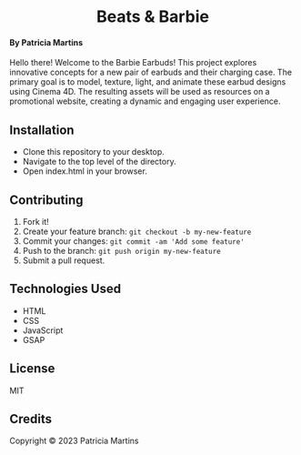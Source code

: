 <h1 align ="center">Beats & Barbie</h1>

#### By Patricia Martins

Hello there!
Welcome to the Barbie Earbuds!
This project explores innovative concepts for a new pair of earbuds and their charging case. The primary goal is to model, texture, light, and animate these earbud designs using Cinema 4D. The resulting assets will be used as resources on a promotional website, creating a dynamic and engaging user experience.


## Installation

* Clone this repository to your desktop.
* Navigate to the top level of the directory.
* Open index.html in your browser.

## Contributing

1. Fork it!
2. Create your feature branch: `git checkout -b my-new-feature`
3. Commit your changes: `git commit -am 'Add some feature'`
4. Push to the branch: `git push origin my-new-feature`
5. Submit a pull request.

## Technologies Used

* HTML
* CSS
* JavaScript
* GSAP

## License

MIT

## Credits

Copyright &copy; 2023 Patricia Martins